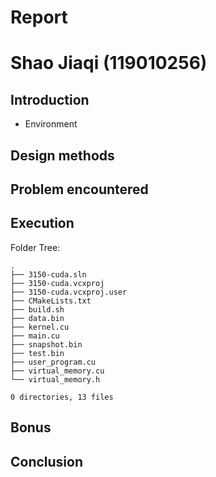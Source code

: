 # Report
# Shao Jiaqi (119010256)

## Introduction
* Environment
## Design methods
## Problem encountered
## Execution
Folder Tree: 
```
.
├── 3150-cuda.sln
├── 3150-cuda.vcxproj
├── 3150-cuda.vcxproj.user
├── CMakeLists.txt
├── build.sh
├── data.bin
├── kernel.cu
├── main.cu
├── snapshot.bin
├── test.bin
├── user_program.cu
├── virtual_memory.cu
└── virtual_memory.h

0 directories, 13 files
```

## Bonus
## Conclusion